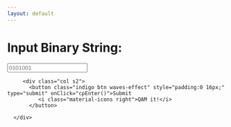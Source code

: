 ```yaml
---
layout: default
---
```

<script src="./logic.js"></script>

 <div class="row">
    <form class="col s12">
      <div class="row">
        <div class="col s4" >
          <h1>Input Binary String:</h1>
        </div>
         <div class="input-field col s6">
           <input placeholder="0101001" id="cp" type="text" class="validate" >
        
         <div class="col s2">
           <button class="indigo btn waves-effect" style="padding:0 16px;" type="submit" onClick="cpEnter()">Submit
              <i class="material-icons right">QAM it!</i>
           </button>
        
      </div>
  </form>
</div>
